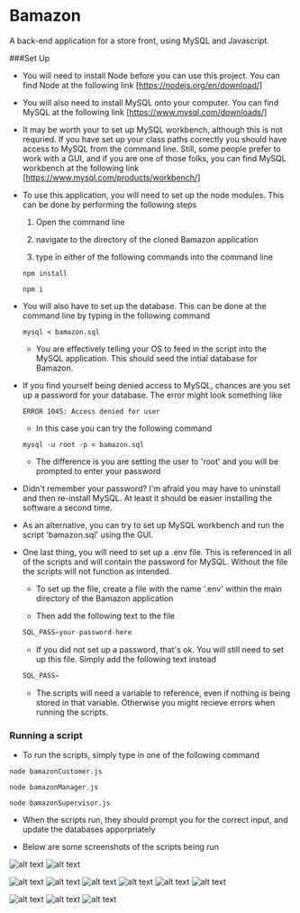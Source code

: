 # Bamazon
A back-end application for a store front, using MySQL and Javascript.

###Set Up

 * You will need to install Node before you can use this project. You can find Node at the following link [https://nodejs.org/en/download/]

 * You will also need to install MySQL onto your computer. You can find MySQL at the following link [https://www.mysql.com/downloads/]

 * It may be worth your to set up MySQL workbench, although this is not requried. If you have set up your class paths correctly you should have access to MySQL from the command line. Still, some people prefer to work with a GUI, and if you are one of those folks, you can find MySQL workbench at the following link [https://www.mysql.com/products/workbench/]

 * To use this application, you will need to set up the node modules. This can be done by performing the following steps
    
    1. Open the command line
    
    2. navigate to the directory of the cloned Bamazon application
    
    3. type in either of the following commands into the command line
    ```
    npm install
    
    npm i
    ```

 * You will also have to set up the database. This can be done at the command line by typing in the following command
    
    ```
    mysql < bamazon.sql
    ```
    
    * You are effectively telling your OS to feed in the script into the MySQL application. This should seed the intial database for Bamazon.

 * If you find yourself being denied access to MySQL, chances are you set up a password for your database. The error might look something like
 
    ```
    ERROR 1045: Access denied for user
    ```

    * In this case you can try the following  command
    
    ```
    mysql -u root -p < bamazon.sql
    ```
    
    * The difference is you are setting the user to 'root' and you will be prompted to enter your password

 * Didn't remember your password? I'm afraid you may have to uninstall and then re-install MySQL. At least it should be easier installing the software a second time.

 * As an alternative, you can try to set up MySQL workbench and run the script 'bamazon.sql' using the GUI.

 * One last thing, you will need to set up a .env file. This is referenced in all of the scripts and will contain the password for MySQL. Without the file the scripts will not function as intended.
    
    * To set up the file, create a file with the name '.env' within the main directory of the Bamazon application

    * Then add the following text to the file

    ```javascript
    SQL_PASS=your-password-here
    ```

    * If you did not set up a password, that's ok. You will still need to set up this file. Simply add the following text instead

    ```javascript
    SQL_PASS=
    ```

    * The scripts will need a variable to reference, even if nothing is being stored in that variable. Otherwise you might recieve errors when running the scripts.

### Running a script

 * To run the scripts, simply type in one of the following command

 ```
 node bamazonCustomer.js

 node bamazonManager.js

 node bamazonSupervisor.js
 ```

 * When the scripts run, they should prompt you for the correct input, and update the databases apporpriately

 * Below are some screenshots of the scripts being run

 ![alt text][customer01]
 ![alt text][customer02]

 ![alt text][manager01]
 ![alt text][manager02]
 ![alt text][manager03]
 ![alt text][manager04]
 ![alt text][manager05]
 ![alt text][manager06]

 ![alt text][supervisor01]
 ![alt text][supervisor02]
 ![alt text][supervisor03]

[customer01]: ./images/customer01.PNG "Purchasing a product"
[customer02]: ./images/customer02.PNG "Database is updated after purchasing a product"

[manager01]: ./images/manager01.PNG "Viewing the product list"
[manager02]: ./images/manager02.PNG "Viewing the products that have low inventory"
[manager03]: ./images/manager03.PNG "Adding to the inventory of a product"
[manager04]: ./images/manager04.PNG "Database is updated after adding to the inventory of a product"
[manager05]: ./images/manager05.PNG "Add a new product to the inventory"
[manager06]: ./images/manager06.PNG "Database is updated after adding a new product to the inventory"

[supervisor01]: ./images/supervisor01.PNG "View product sales by department"
[supervisor02]: ./images/supervisor02.PNG "Create a new department"
[supervisor03]: ./images/supervisor03.PNG "Database is updated after creating a new department"